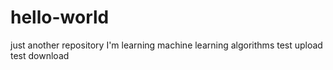 # hello-world
just another repository
I'm learning machine learning algorithms
test upload
test download
